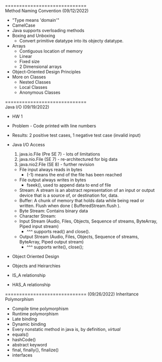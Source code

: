 =============================\
Method Naming Convention (09/12/2022)
- "Type means 'domain'"
- CamelCase
- Java supports overloading methods
- Boxing and Unboxing
    - Convert primitive datatype into its objecty datatype.
- Arrays
    - Contiguous location of memory
    - Linear
    - Fixed size
    - 2 Dimensional arrays
- Object-Oriented Design Principles
- More on Classes
    - Nested Classes
    - Local Classes
    - Anonymous Classes
  
=============================\
Java I/O (09/19/2022)
- HW 1
- Problem - Code printed with line numbers
- Results: 2 positive test cases, 1 negative test case (invalid input)
- Java I/O Access
    1. java.io.File (Pre SE 7) - lots of limitations
    2. java.nio.File (SE 7) - re-architectured for big data
    3. java.nio2.File (SE 8) - further revision

    - File input always reads in bytes
        - (-1) means the end of the file has been reached
    - File output always writes in bytes
        - fseek(), used to append data to end of file
    - Stream: A stream is an abstract representation of an input or output device that is a source of, or destination for, data.
    - Buffer: A chunk of memory that holds data while being read or written. Flush when done ( BufferedStream.flush ).
    - Byte Stream: Contains binary data
    - Character Stream:
    - Input Stream (Audio, Files, Objects, Sequence of streams, ByteArray, Piped input stream)
        - ^^^ supports read() and close().
    - Output Stream (Audio, Files, Objects, Sequence of streams, ByteArray, Piped output stream)
        - ^^^ supports write(), close();
- Object Oriented Design
- Objects and Heirarchies
- IS_A relationship
- HAS_A relationship

=============================
(09/26/2022)
Inheritance
Polymorphism
  - Compile time polymorphism
  - Runtime polymorphism
  - Late binding
  - Dynamic binding
  - Every nonstatic method in java is, by definition, *virtual*
  - equals()
  - hashCode()
  - abstract keyword
  - final, finally{}, finalize()
  - interfaces